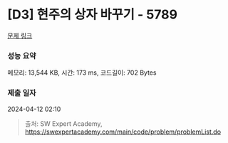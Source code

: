 # [D3] 현주의 상자 바꾸기 - 5789 

[문제 링크](https://swexpertacademy.com/main/code/problem/problemDetail.do?contestProbId=AWYygN36Qn8DFAVm) 

### 성능 요약

메모리: 13,544 KB, 시간: 173 ms, 코드길이: 702 Bytes

### 제출 일자

2024-04-12 02:10



> 출처: SW Expert Academy, https://swexpertacademy.com/main/code/problem/problemList.do